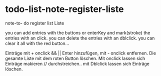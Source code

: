 # todo-list-note-register-liste
note-to- do register list Liste

you can add entries with the buttons or enterKey and mark(stroke) the entries with an click.
you can delete the entries with an dblclick.
you can clear it all with the red button...

Einträge mit + onclick && || Enter hinzufügen, mit - onclick entfernen.
Die gesamte Liste mit dem roten Button löschen.
Mit onclick lassen sich Einträge makieren // durchstreichen..
mit Dblclick lassen sich Einträge löschen.
